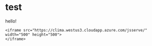# test
hello!

```@raw html
<iframe src="https://clima.westus3.cloudapp.azure.com/jsserve/" width="500" height="500">
</iframe>
```
